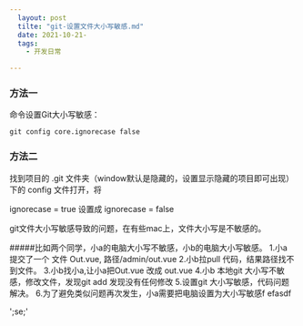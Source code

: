 ```yaml
---
  layout: post
  tilte: "git-设置文件大小写敏感.md"
  date: 2021-10-21-
  tags: 
    - 开发日常

---
```


### 方法一

命令设置Git大小写敏感：
```
git config core.ignorecase false
```
### 方法二

找到项目的 .git 文件夹（window默认是隐藏的，设置显示隐藏的项目即可出现） 下的 config 文件打开，将

ignorecase = true 设置成 ignorecase = false

git文件大小写敏感导致的问题，在有些mac上，文件大小写是不敏感的。

#####比如两个同学，小a的电脑大小写不敏感，小b的电脑大小写敏感。
1.小a 提交了一个 文件 Out.vue, 路径/admin/out.vue
2.小b拉pull 代码，结果路径找不到文件。
3.小b找小a,让小a把Out.vue 改成 out.vue
4.小b 本地git 大小写不敏感，修改文件，发现git add 发现没有任何修改
5.设置git 大小写敏感，代码问题解决。
6.为了避免类似问题再次发生，小a需要把电脑设置为大小写敏感f
efasdf



';se;'
